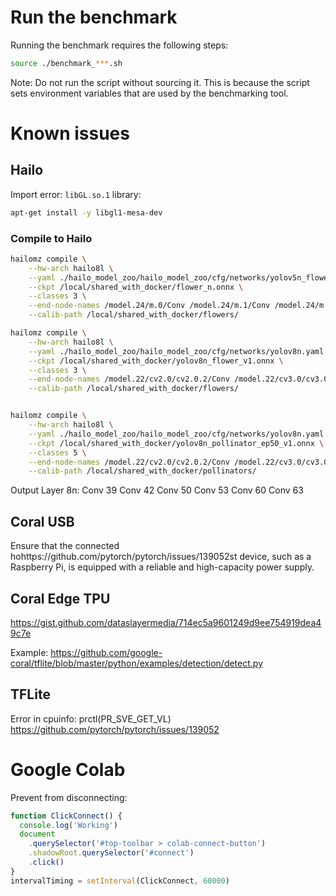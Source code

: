 # Run the benchmark

Running the benchmark requires the following steps:
```bash
source ./benchmark_***.sh
```

Note: Do not run the script without sourcing it.
This is because the script sets environment variables that are used by the benchmarking tool.


# Known issues

## Hailo

Import error: `libGL.so.1` library:
```bash
apt-get install -y libgl1-mesa-dev
```

### Compile to Hailo
```bash
hailomz compile \
    --hw-arch hailo8l \
    --yaml ./hailo_model_zoo/hailo_model_zoo/cfg/networks/yolov5n_flower.yaml \
    --ckpt /local/shared_with_docker/flower_n.onnx \
    --classes 3 \
    --end-node-names /model.24/m.0/Conv /model.24/m.1/Conv /model.24/m.2/Conv \
    --calib-path /local/shared_with_docker/flowers/

hailomz compile \
    --hw-arch hailo8l \
    --yaml ./hailo_model_zoo/hailo_model_zoo/cfg/networks/yolov8n.yaml \
    --ckpt /local/shared_with_docker/yolov8n_flower_v1.onnx \
    --classes 3 \
    --end-node-names /model.22/cv2.0/cv2.0.2/Conv /model.22/cv3.0/cv3.0.2/Conv /model.22/cv2.1/cv2.1.2/Conv /model.22/cv3.1/cv3.1.2/Conv /model.22/cv2.2/cv2.2.2/Conv /model.22/cv3.2/cv3.2.2/Conv \
    --calib-path /local/shared_with_docker/flowers/


hailomz compile \
    --hw-arch hailo8l \
    --yaml ./hailo_model_zoo/hailo_model_zoo/cfg/networks/yolov8n.yaml \
    --ckpt /local/shared_with_docker/yolov8n_pollinator_ep50_v1.onnx \
    --classes 5 \
    --end-node-names /model.22/cv2.0/cv2.0.2/Conv /model.22/cv3.0/cv3.0.2/Conv /model.22/cv2.1/cv2.1.2/Conv /model.22/cv3.1/cv3.1.2/Conv /model.22/cv2.2/cv2.2.2/Conv /model.22/cv3.2/cv3.2.2/Conv \
    --calib-path /local/shared_with_docker/pollinators/

```
Output Layer 8n:
Conv 39
Conv 42
Conv 50
Conv 53
Conv 60
Conv 63

## Coral USB

Ensure that the connected hohttps://github.com/pytorch/pytorch/issues/139052st device, such as a Raspberry Pi, is equipped with a reliable and high-capacity power supply.

## Coral Edge TPU

https://gist.github.com/dataslayermedia/714ec5a9601249d9ee754919dea49c7e

Example:
https://github.com/google-coral/tflite/blob/master/python/examples/detection/detect.py


## TFLite

Error in cpuinfo: prctl(PR_SVE_GET_VL) 
https://github.com/pytorch/pytorch/issues/139052


# Google Colab

Prevent from disconnecting:
```js
function ClickConnect() {
  console.log('Working')
  document
    .querySelector('#top-toolbar > colab-connect-button')
    .shadowRoot.querySelector('#connect')
    .click()
}
intervalTiming = setInterval(ClickConnect, 60000)
```
